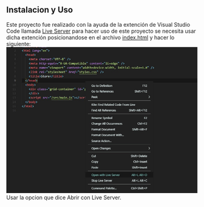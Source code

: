 ## Instalacion y Uso

Este proyecto fue realizado con la ayuda de la extención de Visual Studio Code llamada [Live Server](https://marketplace.visualstudio.com/items?itemName=ritwickdey.LiveServer) para hacer uso de este proyecto se necesita usar dicha extención posicionandose en el archivo [index.html](/index.html) y hacer lo siguiente:
![liveserverexample](/img/live_server.jpg)
Usar la opcion que dice Abrir con Live Server.